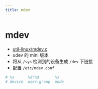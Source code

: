 ```yaml
---
title: mdev
---
```


# mdev

- [util-linux/mdev.c](https://sourcegraph.com/github.com/mirror/busybox/-/blob/util-linux/mdev.c)
- udev 的 mini 版本
- 将从 `/sys` 检测到的设备生成 `/dev` 下链接
- 配置 `/etc/mdev.conf`

```ini
# %s      %d:%d       %s
# device  user:group  mode
```
